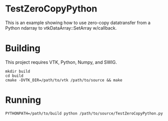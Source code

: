 TestZeroCopyPython
==================
This is an example showing how to use zero-copy datatransfer
from a Python ndarray to vtkDataArray::SetArray w/callback.

Building
========
This project requires VTK, Python, Numpy, and SWIG.

    mkdir build
    cd build
    cmake -DVTK_DIR=/path/to/vtk /path/to/source && make

Running
=======
    PYTHONPATH=/path/to/build python /path/to/source/TestZeroCopyPython.py
